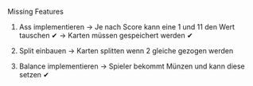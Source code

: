 Missing Features

1. Ass implementieren 
-> Je nach Score kann eine 1 und 11 den Wert tauschen ✔
-> Karten müssen gespeichert werden ✔

2. Split einbauen
-> Karten splitten wenn 2 gleiche gezogen werden

3. Balance implementieren 
-> Spieler bekommt Münzen und kann diese setzen ✔